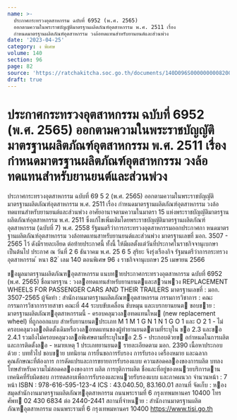 ```yaml
---
name: >-
  ประกาศกระทรวงอุตสาหกรรม ฉบับที่ 6952 (พ.ศ. 2565)
  ออกตามความในพระราชบัญญัติมาตรฐานผลิตภัณฑ์อุตสาหกรรม พ.ศ. 2511 เรื่อง
  กำหนดมาตรฐานผลิตภัณฑ์อุตสาหกรรม วงล้อทดแทนสำหรับยานยนต์และส่วนพ่วง
date: '2023-04-25'
category: ง พิเศษ
volume: 140
section: 96
page: 82
source: 'https://ratchakitcha.soc.go.th/documents/140D096S0000000008200.pdf'
draft: true
---
```


# ประกาศกระทรวงอุตสาหกรรม ฉบับที่ 6952 (พ.ศ. 2565) ออกตามความในพระราชบัญญัติมาตรฐานผลิตภัณฑ์อุตสาหกรรม พ.ศ. 2511 เรื่อง กำหนดมาตรฐานผลิตภัณฑ์อุตสาหกรรม วงล้อทดแทนสำหรับยานยนต์และส่วนพ่วง

ประกาศกระทรวงอุตสาหกรรม ฉบับที่ 69 5 2 (พ.ศ. 2565) ออกตามความในพระราชบัญญัติมาตรฐานผลิตภัณฑ์อุตสาหกรรม พ.ศ. 2511 เรื่อง กำหนดมาตรฐานผลิตภัณฑ์อุตสาหกรรม วงล้อทดแทนสำหรับยานยนต์และส่วนพ่วง อาศัยอานาจตามความในมาตรา 15 แห่งพระราชบัญญัติมาตรฐานผลิตภัณฑ์อุตสาหกรรม พ.ศ. 2511 ซึ่งแก้ไขเพิ่มเติมโดยพระราชบัญญัติมาตรฐานผลิตภัณฑ์อุตสาหกรรม (ฉบับที่ 7) พ.ศ. 2558 รัฐมนตรีว่าการกระทรวงอุตสาหกรรมออกประกาศกา หนดมาตรฐานผลิตภัณฑ์อุตสาหกรรม วงล้อทดแทนสาหรับยานยนต์และส่วนพ่วง มาตรฐานเลขที่ มอก. 3507 - 2565 ไว้ ดังมีรายละเอียด ต่อท้ายประกาศนี้ ทั้งนี้ ให้มีผลตั้งแต่วันที่ประกาศในราชกิจจานุเบกษาเป็นต้นไป ประกาศ ณ วันที่ 2 6 ธันวาคม พ.ศ. 25 6 5 สุริยะ จึงรุ่งเรืองกิจ รัฐมนตรีว่าการกระทรวงอุตสาหกรรม ้ หนา 82 ่ เลม 140 ตอนพิเศษ 96 ง ราชกิจจานุเบกษา 25 เมษายน 2566

ขอมูลมาตรฐานผลิตภัณฑอุตสาหกรรม แนบทายประกาศกระทรวงอุตสาหกรรม ฉบับที่ 6952 (พ.ศ. 2565) ชื่อมาตรฐาน : วงลอทดแทนสําหรับยานยนตและสวนพวง REPLACEMENT WHEELS FOR PASSENGER CARS AND THEIR TRAILERS มาตรฐานเลขที่ : มอก. 3507-2565 ผู้จัดทํา : สํานักงานมาตรฐานผลิตภัณฑอุตสาหกรรม กรรมการวิชาการ : คณะกรรมการวิชาการรายสาขา คณะที่ 44 ระบบขับเคลื่อน ขับหมุน และเบรกยานยนต ขอบขาย : มาตรฐานผลิตภัณฑอุตสาหกรรมนี้ - ครอบคลุมวงลอทดแทนใหม (new replacement wheel) ที่ถูกออกแบบ สําหรับยานยนตประเภท M 1 M 1 G N 1 N 1 G O 1 และ O 2 1 - ไม่ ครอบคลุมวงลอติดตั้งเดิมหรือวงลอทดแทนของผู้ทํายานยนตตามที่ระบุใน ขอ 2.3 และขอ 2.4.1 รวมถึงไม่ครอบคลุมวงลอพิเศษตามที่ระบุในขอ 2.5 - ประกอบด้วยข อกําหนดในการผลิตและการติดตั้งลอ - หมายเหตุ 1 ประเภทยานยนต รายละเอียดตาม มอก. 2390 เนื้อหาประกอบด้วย : บททั่วไป ขอบขาย บทนิยาม การยื่นขอการรับรอง การรับรอง เครื่องหมาย และฉลาก คุณลักษณะที่ต้องการ การดัดแปรและการขยายการรับรองแบบ ความสอดคลองของการผลิต บทลงโทษสําหรับความไม่สอดคลองของการ ผลิต การยุติการผลิต ชื่อและที่อยู่ของหนวยบริการดานเทคนิคที่รับผิดชอบ การทดสอบเพื่อการรับรองและหนวยรับรองแบบ และภาคผนวก จํานวนหน้า : 7 หน้า ISBN : 978-616-595-123-4 ICS : 43.040.50, 83.160.01 สถานที่ จัดเก็บ : หองสมุดสํานักงานมาตรฐานผลิตภัณฑอุตสาหกรรม ถนนพระรามที่ 6 กรุงเทพมหานคร 10400 โทรศัพท 02 430 6834 ต่อ 2440-2441 สถานที่จําหนาย : สํานักงานมาตรฐานผลิตภัณฑอุตสาหกรรม ถนนพระรามที่ 6 กรุงเทพมหานคร 10400 https://www.tisi.go.th
